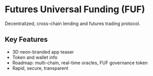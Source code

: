 # Futures Universal Funding (FUF)

Decentralized, cross-chain lending and futures trading protocol.

## Key Features
- 3D neon-branded app teaser
- Token and wallet info
- Roadmap: multi-chain, real-time oracles, FUF governance token
- Rapid, secure, transparent
